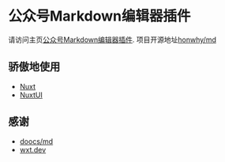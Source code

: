 # 公众号Markdown编辑器插件

请访问主页[公众号Markdown编辑器插件](https://mpmd.pages.dev). 项目开源地址[honwhy/md](https://github.com/honwhy/md)

## 骄傲地使用

- [Nuxt](https://nuxt.com/)
- [NuxtUI](https://ui.nuxt.com/)

## 感谢

- [doocs/md](https://github.com/doocs/md)
- [wxt.dev](https://wxt.dev)